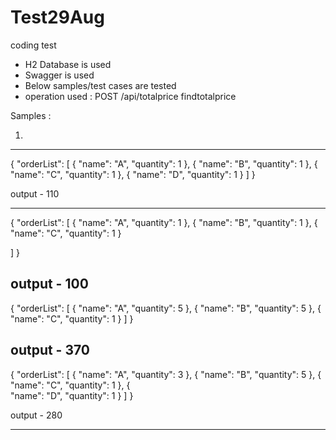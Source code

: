 # Test29Aug
coding test


- H2 Database is used 
- Swagger is used
- Below samples/test cases are tested
- operation used :  POST /api/totalprice findtotalprice

Samples :

1.
---------------------
{
  "orderList": [
    {
      "name": "A",
      "quantity": 1
    },
	{
      "name": "B",
      "quantity": 1
    },
	{	
      "name": "C",
      "quantity": 1
    },
	{
      "name": "D",
      "quantity": 1
    }
  ]
}

output -  110

---------------------
{
  "orderList": [
    {
      "name": "A",
      "quantity": 1
    },
	{
      "name": "B",
      "quantity": 1
    },
	{	
      "name": "C",
      "quantity": 1
    }
	
  ]
}

output - 100
---------------------

{
  "orderList": [
    {
      "name": "A",
      "quantity": 5
    },
	{
      "name": "B",
      "quantity": 5
    },
	{	
      "name": "C",
      "quantity": 1
    }
  ]
}

output - 370
--------------------

{
  "orderList": [
    {
      "name": "A",
      "quantity": 3
    },
	{
      "name": "B",
      "quantity": 5
    },
	{	
      "name": "C",
      "quantity": 1
    },
	{	
      "name": "D",
      "quantity": 1
    }
  ]
}

output - 280

--------------------